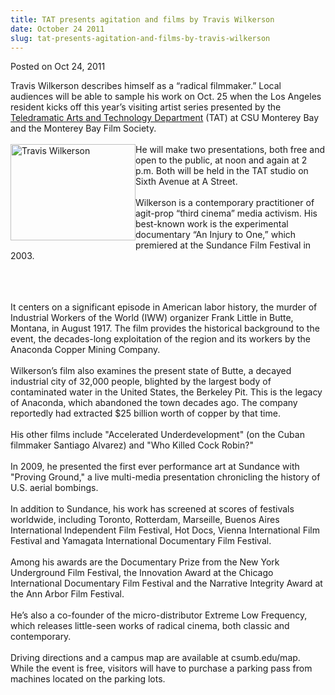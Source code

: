 ```yaml
---
title: TAT presents agitation and films by Travis Wilkerson
date: October 24 2011
slug: tat-presents-agitation-and-films-by-travis-wilkerson
---
```


  



<span class="date">Posted on Oct 24, 2011    </span>
<p>Travis Wilkerson describes himself as a &#x201C;radical filmmaker.&#x201D;
Local audiences will be able to sample his work on Oct. 25 when the
Los Angeles resident kicks off this year&#x2019;s visiting artist series
presented by the <a href="https://csumb.edu/tat" rel="nofollow">Teledramatic Arts and Technology Department</a> (TAT) at
CSU Monterey Bay and the Monterey Bay Film Society.<br>
<br>
<img alt="Travis Wilkerson" src="https://news.csumb.edu/sites/default/files/65/attachments/news/images/wilkerson.jpg" style="float:left; width:200px; height:154px">He will make two
presentations, both free and open to the public, at noon and again
at 2 p.m. Both will be held in the TAT studio on Sixth Avenue at A
Street.<br>
<br>
Wilkerson is a contemporary practitioner of agit-prop &#x201C;third
cinema&#x201D; media activism. His best-known work is the experimental
documentary &#x201C;An Injury to One,&#x201D; which premiered at the Sundance
Film Festival in 2003.</br></br></img></br></br></p>
<p>It centers on a significant episode in American labor history,
the murder of Industrial Workers of the World (IWW) organizer Frank
Little in Butte, Montana, in August 1917. The film provides the
historical background to the event, the decades-long exploitation
of the region and its workers by the Anaconda Copper Mining
Company.<br>
<br>
Wilkerson&#x2019;s film also examines the present state of Butte, a
decayed industrial city of 32,000 people, blighted by the largest
body of contaminated water in the United States, the Berkeley Pit.
This is the legacy of Anaconda, which abandoned the town decades
ago. The company reportedly had extracted $25 billion worth of
copper by that time.<br>
<br>
His other films include &quot;Accelerated Underdevelopment&quot; (on the
Cuban filmmaker Santiago Alvarez) and &quot;Who Killed Cock
Robin?&quot;<br>
<br>
In 2009, he presented the first ever performance art at Sundance
with &quot;Proving Ground,&quot; a live multi-media presentation chronicling
the history of U.S. aerial bombings.<br>
<br>
In addition to Sundance, his work has screened at scores of
festivals worldwide, including Toronto, Rotterdam, Marseille,
Buenos Aires International Independent Film Festival, Hot Docs,
Vienna International Film Festival and Yamagata International
Documentary Film Festival.<br>
<br>
Among his awards are the Documentary Prize from the New York
Underground Film Festival, the Innovation Award at the Chicago
International Documentary Film Festival and the Narrative Integrity
Award at the Ann Arbor Film Festival.<br>
<br>
He&#x2019;s also a co-founder of the micro-distributor Extreme Low
Frequency, which releases little-seen works of radical cinema, both
classic and contemporary.<br>
<br>
Driving directions and a campus map are available at csumb.edu/map.
While the event is free, visitors will have to purchase a parking
pass from machines located on the parking lots.</br></br></br></br></br></br></br></br></br></br></br></br></br></br></p>





 
